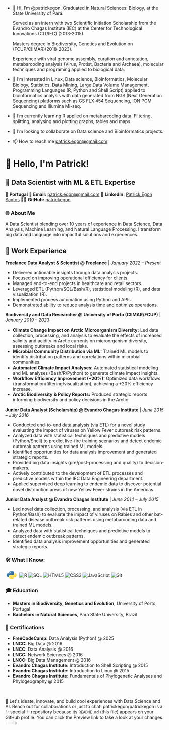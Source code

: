 - 👋 Hi, I’m @patrickegon.
  Graduated in Natural Sciences: Biology, at the State University of Pará. 
  
  Served as an intern with two Scientific Initiation Scholarship from the Evandro Chagas Institute (IEC) at the Center for Technological Innovations (CIT/IEC) (2013-2015).
  
  Masters degree in Biodiversity, Genetics and Evolution on (FCUP/CIIMAR)(2018-2023).
  
  Experience with viral genome assembly, curation and annotation, metabarcoding analysis (Virus, Protist, Bacteria and Archaea), molecular techniques and programing applied to biological data.


- 👀 I’m interested in Linux, Data science, Bioinformatics, Molecular Biology, Statistics, Data Mining, Large Data Volume Management, Programming Languages (R, Python and Shell Script) applied to bioinformatics analysis with data generated from NGS (Next Generation Sequencing) platforms such as GS FLX 454 Sequencing, ION PGM Sequencing and Illumina Mi-seq.

- 🌱 I’m currently learning R applied on metabarcoding data. Filtering, splitting, analysing and plotting graphs, tables and maps.

- 💞️ I’m looking to collaborate on Data science and Bioinformatics projects.

- 📫 How to reach me patrick.egon@gmail.com

 # 👋 Hello, I'm Patrick!

## 🚀 Data Scientist with ML & ETL Expertise

📍 **Portugal**
📧 **Email:** [patrick.egon@gmail.com](mailto:patrick.egon@gmail.com)
🔗 **LinkedIn:** [Patrick Egon Santos](https://linkedin.com/in/patrick-egon-santos)
👨‍💻 **GitHub:** [patrickegon](https://github.com/patrickegon)

### 🌐 About Me

A Data Scientist blending over 10 years of experience in Data Science, Data Analysis, Machine Learning, and Natural Language Processing. I transform big data and language into impactful solutions and experiences.

## 💼 Work Experience

**Freelance Data Analyst & Scientist @ Freelance** | _January 2022 – Present_
* Delivered actionable insights through data analysis projects.
* Focused on improving operational efficiency for clients.
* Managed end-to-end projects in healthcare and retail sectors.
* Leveraged ETL (Python/SQL/Bash/R), statistical modeling (R), and data visualization (R).
* Implemented process automation using Python and APIs.
* Demonstrated ability to reduce analysis time and optimize operations.

**Biodiversity and Data Researcher @ University of Porto (CIIMAR/FCUP)** | _January 2019 – 2023_
* **Climate Change Impact on Arctic Microorganism Diversity:** Led data collection, processing, and analysis to evaluate the effects of increased salinity and acidity in Arctic currents on microorganism diversity, assessing outbreaks and local risks.
* **Microbial Community Distribution via ML:** Trained ML models to identify distribution patterns and correlations within microbial communities.
* **Automated Climate Impact Analyses:** Automated statistical modeling and ML analyses (Bash/R/Python) to generate climate impact insights.
* **Workflow Efficiency Improvement (+20%):** Optimized data workflows (transformation/filtering/visualization), achieving a +20% efficiency increase.
* **Arctic Biodiversity & Policy Reports:** Produced strategic reports informing biodiversity and policy decisions in the Arctic.

**Junior Data Analyst (Scholarship) @ Evandro Chagas Institute** | _June 2015 – July 2016_
* Conducted end-to-end data analysis (via ETL) for a novel study evaluating the impact of viruses on Yellow Fever outbreak risk patterns.
* Analyzed data with statistical techniques and predictive models (Python/Shell) to predict live-fire training scenarios and detect endemic outbreak patterns using trained ML models.
* Identified opportunities for data analysis improvement and generated strategic reports.
* Provided big data insights (pre/post-processing and quality) to decision-makers.
* Actively contributed to the development of ETL processes and predictive models within the IEC Data Engineering department.
* Applied supervised deep learning to endemic data to discover potential novel distribution areas of new Yellow Fever strains in the Americas.

**Junior Data Analyst @ Evandro Chagas Institute** | _June 2014 – July 2015_
* Led novel data collection, processing, and analysis (via ETL in Python/Bash) to evaluate the impact of viruses on Rabies and other bat-related disease outbreak risk patterns using metabarcoding data and trained ML models.
* Analyzed data with statistical techniques and predictive models to detect endemic outbreak patterns.
* Identified data analysis improvement opportunities and generated strategic reports.

### 🛠️ What I Know:

<p align="left">
  <img align="center" alt="Python" height="30" width="40" src="https://raw.githubusercontent.com/devicons/devicon/master/icons/python/python-original.svg">
  <img align="center" alt="R" height="30" width="40" src="https://cdn.jsdelivr.net/gh/devicons/devicon@latest/icons/r/r-original.svg" />
  <img align="center" alt="SQL" height="30" width="40" src="https://cdn.jsdelivr.net/gh/devicons/devicon@latest/icons/azuresqldatabase/azuresqldatabase-original.svg" />
  <img align="center" alt="HTML5" height="30" width="40" src="https://cdn.jsdelivr.net/gh/devicons/devicon@latest/icons/html5/html5-original-wordmark.svg" />
  <img align="center" alt="CSS3" height="30" width="40" src="https://cdn.jsdelivr.net/gh/devicons/devicon@latest/icons/css3/css3-plain-wordmark.svg" />
  <img align="center" alt="JavaScript" height="30" width="40" src="https://cdn.jsdelivr.net/gh/devicons/devicon@latest/icons/javascript/javascript-original.svg" />
  <img align="center" alt="Git" height="30" width="40" src="https://cdn.jsdelivr.net/gh/devicons/devicon@latest/icons/git/git-original-wordmark.svg" />
</p>

### 🎓 Education

* **Masters in Biodiversity, Genetics and Evolution**, University of Porto, Portugal
* **Bachelors in Natural Sciences**, Pará State University, Brazil

### 📜 Certifications

* **FreeCodeCamp:** Data Analysis (Python) @ 2025
* **LNCC:** Big Data @ 2016
* **LNCC:** Data Analysis @ 2016
* **LNCC:** Network Sciences @ 2016
* **LNCC:** Big Data Management @ 2016
* **Evandro Chagas Institute:** Introduction to Shell Scripting @ 2015
* **Evandro Chagas Institute:** Introduction to Linux @ 2015
* **Evandro Chagas Institute:** Fundamentals of Phylogenetic Analyses and Phylogeography @ 2015

<br>

🔗 Let's ideate, innovate, and build cool experiences with Data Science and AI. Reach out for collaborations or just to chat!
patrickegon/patrickegon is a ✨ special ✨ repository because its `README.md` (this file) appears on your GitHub profile.
You can click the Preview link to take a look at your changes.
--->

